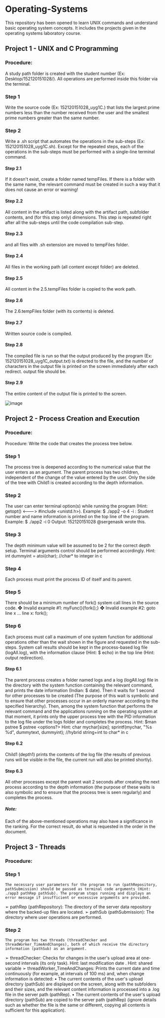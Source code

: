 # Operating-Systems
This repository has been opened to learn UNIX commands and understand basic operating system concepts. It includes the projects given in the operating systems laboratory course.

## Project 1 - UNIX and C Programming

### Procedure:
  A study path folder is created with the student number (Ex: Desktop/152120151028/). All operations are performed inside this folder via the terminal.
### Step 1
  Write the source code (Ex: 152120151028_uyg1C.<language>) that lists the largest prime numbers less than the number received from the user and the smallest prime numbers greater than the same number.
### Step 2
  Write a .sh script that automates the operations in the sub-steps (Ex: 152120151028_uyg1C.sh). Except for the repeated steps, each of the operations in the sub-steps must be performed with a single-line terminal command.
  #### Step 2.1
  If it doesn't exist, create a folder named tempFiles. If there is a folder with the same name, the relevant command must be created in such a way that it does not cause an error or warning!
  #### Step 2.2
  All content in the artifact is listed along with the artifact path, subfolder contents, and (for this step only) dimensions. This step is repeated right after all the sub-steps until the code compilation sub-step.
  #### Step 2.3
  <language> and all files with .sh extension are moved to tempFiles folder.
  #### Step 2.4
  All files in the working path (all content except folder) are deleted.
  #### Step 2.5
  All content in the 2.5.tempFiles folder is copied to the work path.
  #### Step 2.6
  The 2.6.tempFiles folder (with its contents) is deleted.
  #### Step 2.7
  Written source code is compiled.
  #### Step 2.8
  The compiled file is run so that the output produced by the program (Ex: 152120151028_uyg1C_output.txt) is directed to the file, and the number of characters in the output file is printed on the screen immediately after each redirect. output file should be.
  #### Step 2.9
  The entire content of the output file is printed to the screen.
    
![image](https://user-images.githubusercontent.com/71591780/230410990-e7b96c59-bc32-4d0f-8413-2932aa864aa0.png)
    
## Project 2 - Process Creation and Execution
### Procedure:
  Procedure: Write the code that creates the process tree below.
  ### Step 1
  The process tree is deepened according to the numerical value that the user enters as an argument. The parent process has two children, independent of the change of the value entered by the user. Only the side of the tree with Child1 is created according to the depth information.
  ### Step 2   
  The user can enter terminal option(s) while running the program (Hint: getopt() <---> #include <unistd.h>). Example: $ ./app2 -o 4
-i : Student number and name information is printed on the top line of the program. Example: $ ./app2 -i 0
                Output: 152120151028 @sergenasik wrote this.  
  ### Step 3  
  The depth minimum value will be assumed to be 2 for the correct depth setup. Terminal arguments control should be performed accordingly. Hint: int dummyint = atoi(char); //char* to integer in c  
  ### Step 4  
  Each process must print the process ID of itself and its parent.  
  ### Step 5  
  There should be a minimum number of fork() system call lines in the source code.
        ❖ Invalid example #1:
             myFunc(){fork();}
        ❖ Invalid example #2:
             goto line x ...
             line x: fork();  
  ### Step 6  
  Each process must call a maximum of one system function for additional operations other than the wait shown in the figure and requested in the sub-steps. System call results should be kept in the process-based log file (logAll.log), with the information clause (Hint: $ echo) in the top line (Hint: output redirection).
  #### Step 6.1    
  The parent process creates a folder named logs and a log (logAll.log) file in the directory with the system function containing the relevant command, and prints the date information (Indian: $ date). Then it waits for 1 second for other processes to be created (The purpose of this wait is symbolic and to ensure that other processes occur in an orderly manner according to the specified hierarchy). Then, among the system function that performs the relevant command and the applications running on the operating system at that moment, it prints only the upper process tree with the PID information to the log file under the logs folder and completes the process.
               Hint: $man pstree $ pstree <options?> <PID>
               Hint: char mychar[size]; sprintf(mychar, "%s %d", dummytext, dummyint); //hybrid string+int to char* in c
  #### Step 6.2  
  Child1 (depth1) prints the contents of the log file (the results of previous runs will be visible in the file, the current run will also be printed shortly).
  #### Step 6.3     
  All other processes except the parent wait 2 seconds after creating the next process according to the depth information (the purpose of these waits is also symbolic and to ensure that the process tree is seen regularly) and completes the process.
  ##### Note:  
  Each of the above-mentioned operations may also have a significance in the ranking. For the correct result, do what is requested in the order in the document.

## Project 3 - Threads
### Procedure:
### Step 1
    The necessary user parameters for the program to run (pathRepository, pathSubmission) should be passed as terminal code arguments (Hint: ./app3 pathRep pathSub). The program stops running and displays an error message if insufficient or excessive arguments are provided.

➢ pathRep (pathRepository): The directory of the server data repository where the backed-up files are located.
➢ pathSub (pathSubmission): The directory where user operations are performed.
### Step 2
    The program has two threads (threadChecker and threadWorker_TimeAndChanges), both of which receive the directory information (pathSub) as an argument.

➢ threadChecker: Checks for changes in the user's upload area at one-second intervals (its only task).
Hint: last modification date .
Hint: shared variable 
➢ threadWorker_TimeAndChanges: Prints the current date and time continuously (for example, at intervals of 100 ms) and, when change information is detected:
• The current contents of the user's upload directory (pathSub) are displayed on the screen, along with the subfolders and their sizes, and the relevant content information is processed into a .log file in the server path (pathRep).
• The current contents of the user's upload directory (pathSub) are copied to the server path (pathRep) (ignore details such as whether the file is the same or different, copying all contents is sufficient for this application).
